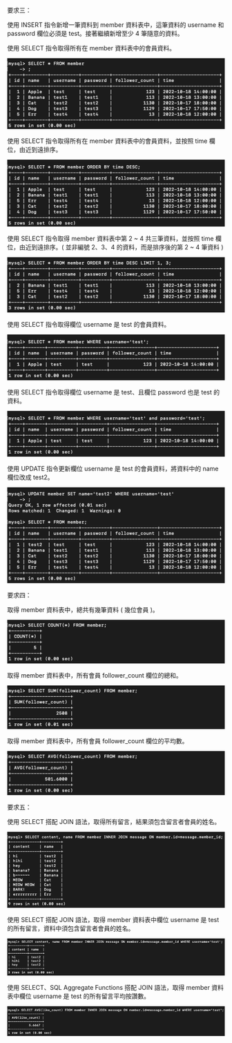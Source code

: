 要求三：

使用 INSERT 指令新增一筆資料到 member 資料表中，這筆資料的 username 和 password 欄位必須是 test。接著繼續新增至少 4 筆隨意的資料。

使用 SELECT 指令取得所有在 member 資料表中的會員資料。

![image](https://github.com/a05031113/Wehelp/blob/main/Week-5/image/req3_select_all.png?raw=true)

使用 SELECT 指令取得所有在 member 資料表中的會員資料，並按照 time 欄位，由近到遠排序。

![image](https://github.com/a05031113/Wehelp/blob/main/Week-5/image/req3_select_all_orderby_time.png?raw=true)

使用 SELECT 指令取得 member 資料表中第 2 ~ 4 共三筆資料，並按照 time 欄位，由近到遠排序。( 並非編號 2、3、4 的資料，而是排序後的第 2 ~ 4 筆資料 )

![image](https://github.com/a05031113/Wehelp/blob/main/Week-5/image/req3_select_all_orderby_time_No.2~4.png?raw=true)

使用 SELECT 指令取得欄位 username 是 test 的會員資料。

![image](https://github.com/a05031113/Wehelp/blob/main/Week-5/image/req3_username=test.png?raw=true)

使用 SELECT 指令取得欄位 username 是 test、且欄位 password 也是 test 的資料。

![image](https://github.com/a05031113/Wehelp/blob/main/Week-5/image/req3_username=teat&password=test.png?raw=true)

使用 UPDATE 指令更新欄位 username 是 test 的會員資料，將資料中的 name 欄位改成 test2。

![image](https://github.com/a05031113/Wehelp/blob/main/Week-5/image/req3_update_name=test2_by_username=test.png?raw=true)

要求四：

取得 member 資料表中，總共有幾筆資料 ( 幾位會員 )。

![image](https://github.com/a05031113/Wehelp/blob/main/Week-5/image/req4_total_member_count.png?raw=true)

取得 member 資料表中，所有會員 follower_count 欄位的總和。

![image](https://github.com/a05031113/Wehelp/blob/main/Week-5/image/req4_total_follower_count.png?raw=true)

取得 member 資料表中，所有會員 follower_count 欄位的平均數。

![image](https://github.com/a05031113/Wehelp/blob/main/Week-5/image/req4_avg_of_follower_count.png?raw=true)

要求五：

使用 SELECT 搭配 JOIN 語法，取得所有留言，結果須包含留言者會員的姓名。

![image](https://github.com/a05031113/Wehelp/blob/main/Week-5/image/req5_all_the_message&name.png?raw=true)

使用 SELECT 搭配 JOIN 語法，取得 member 資料表中欄位 username 是 test 的所有留言，資料中須包含留言者會員的姓名。

![image](https://github.com/a05031113/Wehelp/blob/main/Week-5/image/req5_all_message_by_username=test.png?raw=true)

使用 SELECT、SQL Aggregate Functions 搭配 JOIN 語法，取得 member 資料表中欄位 username 是 test 的所有留言平均按讚數。

![image](https://github.com/a05031113/Wehelp/blob/main/Week-5/image/req5_avg_of_like_count.png?raw=true)
